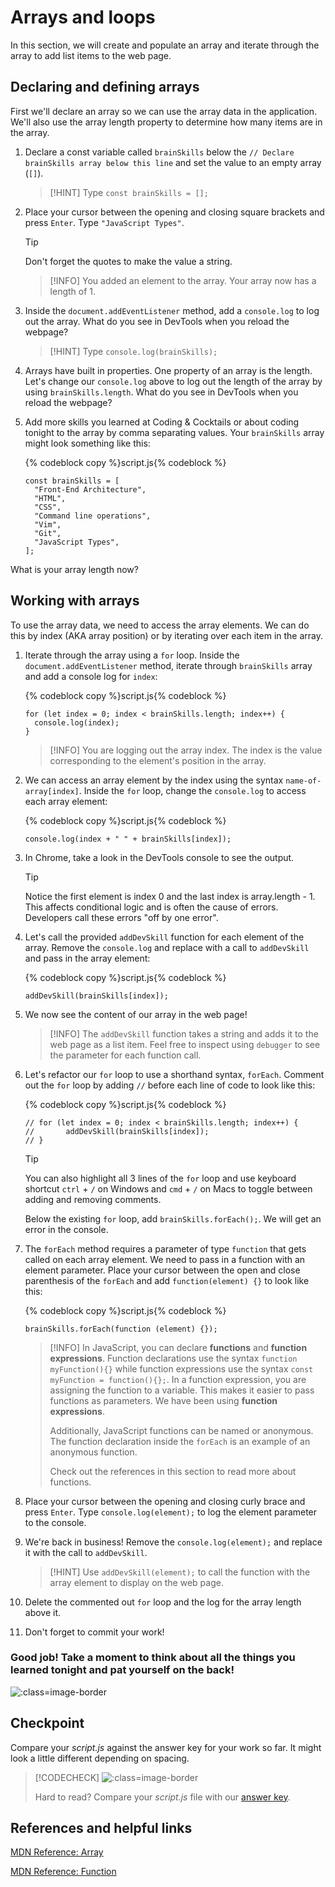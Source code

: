 # Arrays and loops

In this section, we will create and populate an array and iterate through the array to add list items to the web page.

## Declaring and defining arrays

First we'll declare an array so we can use the array data in the application. We'll also use the array length property to determine how many items are in the array.

1. Declare a const variable called `brainSkills` below the `// Declare brainSkills array below this line` and set the value to an empty array (`[]`).

   > [!HINT]
   > Type `const brainSkills = [];`

2. Place your cursor between the opening and closing square brackets and press `Enter`. Type `"JavaScript Types"`.

   > [!TIP]
   > Don't forget the quotes to make the value a string.

   > [!INFO]
   > You added an element to the array. Your array now has a length of 1.

3. Inside the `document.addEventListener` method, add a `console.log` to log out the array. What do you see in DevTools when you reload the webpage?

   > [!HINT]
   > Type `console.log(brainSkills);`

4. Arrays have built in properties. One property of an array is the length. Let's change our `console.log` above to log out the length of the array by using `brainSkills.length`. What do you see in DevTools when you reload the webpage?

5. Add more skills you learned at Coding & Cocktails or about coding tonight to the array by comma separating values. Your `brainSkills` array might look something like this:

   {% codeblock copy %}script.js{% codeblock %}
   ```
   const brainSkills = [
     "Front-End Architecture",
     "HTML",
     "CSS",
     "Command line operations",
     "Vim",
     "Git",
     "JavaScript Types",
   ];
   ```

What is your array length now?

## Working with arrays

To use the array data, we need to access the array elements. We can do this by index (AKA array position) or by iterating over each item in the array.

1. Iterate through the array using a `for` loop. Inside the `document.addEventListener` method, iterate through `brainSkills` array and add a console log for `index`:

   {% codeblock copy %}script.js{% codeblock %}
   ```
   for (let index = 0; index < brainSkills.length; index++) {
     console.log(index);
   }
   ```

   > [!INFO]
   > You are logging out the array index. The index is the value corresponding to the element's position in the array.

2. We can access an array element by the index using the syntax `name-of-array[index]`. Inside the `for` loop, change the `console.log` to access each array element:

   {% codeblock copy %}script.js{% codeblock %}
   ```
   console.log(index + " " + brainSkills[index]);
   ```

3. In Chrome, take a look in the DevTools console to see the output.

   > [!TIP]
   > Notice the first element is index 0 and the last index is array.length - 1. This affects conditional logic and is often the cause of errors. Developers call these errors "off by one error".

4. Let's call the provided `addDevSkill` function for each element of the array. Remove the `console.log` and replace with a call to `addDevSkill` and pass in the array element:

   {% codeblock copy %}script.js{% codeblock %}
   ```
   addDevSkill(brainSkills[index]);
   ```

5. We now see the content of our array in the web page!

   > [!INFO]
   > The `addDevSkill` function takes a string and adds it to the web page as a list item. Feel free to inspect using `debugger` to see the parameter for each function call.

6. Let's refactor our `for` loop to use a shorthand syntax, `forEach`. Comment out the `for` loop by adding `//` before each line of code to look like this:

   {% codeblock copy %}script.js{% codeblock %}
   ```
   // for (let index = 0; index < brainSkills.length; index++) {
   //       addDevSkill(brainSkills[index]);
   // }
   ```

   > [!TIP]
   > You can also highlight all 3 lines of the `for` loop and use keyboard shortcut `ctrl` + `/` on Windows and `cmd` + `/` on Macs to toggle between adding and removing comments.

   Below the existing `for` loop, add `brainSkills.forEach();`. We will get an error in the console.

7. The `forEach` method requires a parameter of type `function` that gets called on each array element. We need to pass in a function with an element parameter. Place your cursor between the open and close parenthesis of the `forEach` and add `function(element) {}` to look like this:

   {% codeblock copy %}script.js{% codeblock %}
   ```
   brainSkills.forEach(function (element) {});
   ```

   > [!INFO]
   > In JavaScript, you can declare **functions** and **function expressions**. Function declarations use the syntax `function myFunction(){}` while function expressions use the syntax `const myFunction = function(){};`. In a function expression, you are assigning the function to a variable. This makes it easier to pass functions as parameters. We have been using **function expressions**.
   >
   > Additionally, JavaScript functions can be named or anonymous. The function declaration inside the `forEach` is an example of an anonymous function.
   >
   > Check out the references in this section to read more about functions.

8. Place your cursor between the opening and closing curly brace and press `Enter`. Type `console.log(element);` to log the element parameter to the console.

9. We're back in business! Remove the `console.log(element);` and replace it with the call to `addDevSkill`.

   > [!HINT]
   > Use `addDevSkill(element);` to call the function with the array element to display on the web page.

10. Delete the commented out `for` loop and the log for the array length above it.

11. Don't forget to commit your work!

### Good job! Take a moment to think about all the things you learned tonight and pat yourself on the back!

![](images/pexels-kindelmedia-7688367.jpg ":class=image-border")

## Checkpoint

Compare your _script.js_ against the answer key for your work so far. It might look a little different depending on spacing.

> [!CODECHECK]
> ![](images/checkpoint.png ":class=image-border")
>
> Hard to read? Compare your _script.js_ file with our [answer key](https://github.com/KansasCityWomeninTechnology/javascript-101/blob/answerkey-arrays/scripts.js).

## References and helpful links

[MDN Reference: Array](https://developer.mozilla.org/en-US/docs/Web/JavaScript/Reference/Global_Objects/Array)

[MDN Reference: Function](https://developer.mozilla.org/en-US/docs/Glossary/Function)
